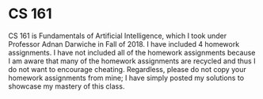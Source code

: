 # CS 161
CS 161 is Fundamentals of Artificial Intelligence, which I took under Professor Adnan Darwiche in Fall of 2018. I have included 4 homework assignments. I have not included all of the homework assignments because I am aware that many of the homework assignments are recycled and thus I do not want to encourage cheating. Regardless, please do not copy your homework assignments from mine; I have simply posted my solutions to showcase my mastery of this class.
